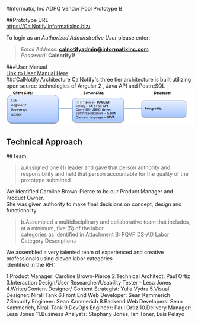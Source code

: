 
#Informatix, Inc  ADPQ Vendor Pool Prototype B

##Prototype URL  
https://CalNotify.informatixinc.biz/  

To login as an *Authorized Adminstrative User* please enter:  
>_Email Address:_ **calnotifyadmin@intormatixinc.com**  
_Password:_ **Calnotify1!**

###User Manual  
[Link to User Manual Here](https://github.com/informatixinc/Cal-Notify/tree/master/db_schema)  
###CalNotify Architecture
CalNotify's three tier architecture is built utilizing open source technologies of Angular 2 , Java API and PostreSQL  
![CalNotify Architecture](https://github.com/yuliavydra/TEST1/blob/master/CaNotifyArchitecture.PNG)

## Technical Approach
>
>
##Team
>a.Assigned one (1) leader and gave that person authority and responsibility and held that
person accountable for the quality of the prototype submitted

We identified Caroline Brown-Pierce to be our Product Manager and Product Owner.  
She was given authority to make final decisions on concept, design and functionality. 

>b.Assembled a multidisciplinary and collaborative team that includes, at a minimum, five (5) of the labor  
categories as identified in Attachment B: PQVP DS-AD Labor Category Descriptions

We assembled a very talented team of experienced and creative professionals using eleven labor categories  
identified in the RFI: 

1.Product Manager: Caroline Brown-Pierce
2.Technical Architect: Paul Ortiz
3.Interaction Design/User Researcher/Usability Tester - Lesa Jones
4.Writer/Content Designer/ Content Strategist: Yulia Vydra
5.Visual Designer:  Nirali Tank
6.Front End Web Developer: Sean Kammerich
7.Security Engineer: Sean Kammerich
8.Backend  Web Developers: Sean Kammerich, Nirali Tank
9.DevOps Engineer: Paul Ortiz
10.Delivery Manager: Lesa Jones
11.Business Analysts: Stephany Jones, Ian Toner, Luis Pelayo















